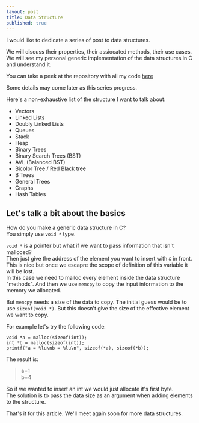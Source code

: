 ```yaml
---
layout: post
title: Data Structure
published: true
---
```

I would like to dedicate a series of post to data structures. 

We will discuss their properties, their assiocated methods, their use cases. We will see my personal generic implementation of the data structures in C and understand it.

You can take a peek at the repository with all my code [here](https://github.com/liryc116/algoc)

Some details may come later as this series progress.

Here's a non-exhaustive list of the structure I want to talk about:

 - Vectors
 - Linked Lists
 - Doubly Linked Lists
 - Queues
 - Stack
 - Heap
 - Binary Trees
 - Binary Search Trees (BST)
 - AVL (Balanced BST)
 - Bicolor Tree / Red Black tree
 - B Trees
 - General Trees
 - Graphs
 - Hash Tables

## Let's talk a bit about the basics

How do you make a generic data structure in C?  
You simply use `void *` type.
 
`void *` is a pointer but what if we want to pass information that isn't malloced?  
Then just give the address of the element you want to insert with `&` in front.  
This is nice but once we escapre the scope of definition of this variable it will be lost.  
In this case we need to malloc every element inside the data structure "methods". And then we use `memcpy` to copy the input information to the memory we allocated. 
 
But `memcpy` needs a size of the data to copy. 
The initial guess would be to use `sizeof(void *)`.
But this doesn't give the size of the effective element we want to copy.

For example let's try the following code:
```
void *a = malloc(sizeof(int));
int *b = malloc(sizeof(int));
printf("a = %lu\nb = %lu\n", sizeof(*a), sizeof(*b));
```
The result is:
>a=1  
b=4

So if we wanted to insert an int we would just allocate it's first byte.  
The solution is to pass the data size as an argument when adding elements to the structure.

That's it for this article. We'll meet again soon for more data structures.
